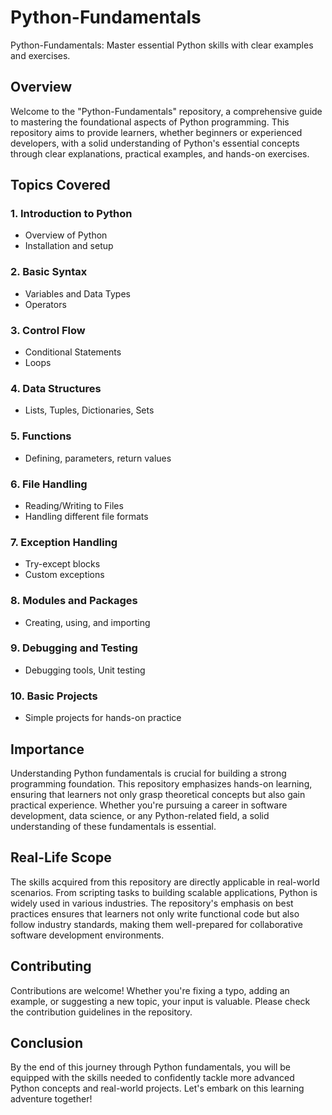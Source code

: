 # Python-Fundamentals
Python-Fundamentals: Master essential Python skills with clear examples and exercises.



## Overview

Welcome to the "Python-Fundamentals" repository, a comprehensive guide to mastering the foundational aspects of Python programming. This repository aims to provide learners, whether beginners or experienced developers, with a solid understanding of Python's essential concepts through clear explanations, practical examples, and hands-on exercises.

## Topics Covered

### 1. Introduction to Python
   - Overview of Python
   - Installation and setup

### 2. Basic Syntax
   - Variables and Data Types
   - Operators

### 3. Control Flow
   - Conditional Statements
   - Loops

### 4. Data Structures
   - Lists, Tuples, Dictionaries, Sets

### 5. Functions
   - Defining, parameters, return values

### 6. File Handling
   - Reading/Writing to Files
   - Handling different file formats

### 7. Exception Handling
   - Try-except blocks
   - Custom exceptions

### 8. Modules and Packages
   - Creating, using, and importing

### 9. Debugging and Testing
   - Debugging tools, Unit testing

### 10. Basic Projects
   - Simple projects for hands-on practice


## Importance

Understanding Python fundamentals is crucial for building a strong programming foundation. This repository emphasizes hands-on learning, ensuring that learners not only grasp theoretical concepts but also gain practical experience. Whether you're pursuing a career in software development, data science, or any Python-related field, a solid understanding of these fundamentals is essential.

## Real-Life Scope

The skills acquired from this repository are directly applicable in real-world scenarios. From scripting tasks to building scalable applications, Python is widely used in various industries. The repository's emphasis on best practices ensures that learners not only write functional code but also follow industry standards, making them well-prepared for collaborative software development environments.

## Contributing

Contributions are welcome! Whether you're fixing a typo, adding an example, or suggesting a new topic, your input is valuable. Please check the contribution guidelines in the repository.

## Conclusion

By the end of this journey through Python fundamentals, you will be equipped with the skills needed to confidently tackle more advanced Python concepts and real-world projects. Let's embark on this learning adventure together!
